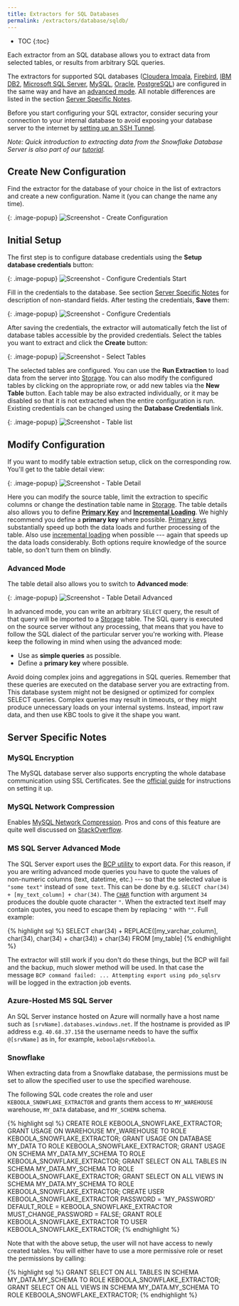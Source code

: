```yaml
---
title: Extractors for SQL Databases
permalink: /extractors/database/sqldb/
---
```


* TOC
{:toc}

Each extractor from an SQL database allows you to extract data from selected tables, or results from arbitrary SQL queries.

The extractors for supported SQL databases ([Cloudera Impala](https://www.cloudera.com/products/apache-hadoop/impala.html), 
[Firebird](http://www.firebirdsql.org/), [IBM DB2](http://www.ibm.com/analytics/us/en/technology/db2/), 
[Microsoft SQL Server](https://www.microsoft.com/en/server-cloud/products/sql-server/), [MySQL](https://www.mysql.com/),
[Oracle](http://www.oracle.com/index.html), [PostgreSQL](http://www.postgresql.org/)) are configured
in the same way and have an [advanced mode](/extractors/database/sqldb/#advanced-mode). All notable differences are listed 
in the section [Server Specific Notes](#server-specific-notes).

Before you start configuring your SQL extractor, consider securing your connection to your internal database to avoid exposing 
your database server to the internet by [setting up an SSH Tunnel](/extractors/database/#connecting-to-database).

*Note: Quick introduction to extracting data from the Snowflake Database Server is also part of our [tutorial](/tutorial/load/database/).*

## Create New Configuration
Find the extractor for the database of your choice in the list of extractors and create a new configuration. Name it (you can change the name any time).

{: .image-popup}
![Screenshot - Create Configuration](/extractors/database/sqldb/create-configuration.png)

## Initial Setup
The first step is to configure database credentials using the **Setup database credentials** button:

{: .image-popup}
![Screenshot - Configure Credentials Start](/extractors/database/sqldb/configure-credentials-1.png)

Fill in the credentials to the database. See section [Server Specific Notes](#server-specific-notes) for description of non-standard fields.
After testing the credentials, **Save** them:

{: .image-popup}
![Screenshot - Configure Credentials](/extractors/database/sqldb/configure-credentials-2.png)

After saving the credentials, the extractor will automatically fetch the list of database tables accessible by the provided credentials.
Select the tables you want to extract and click the **Create** button:

{: .image-popup}
![Screenshot - Select Tables](/extractors/database/sqldb/select-tables-1.png)

The selected tables are configured. You can use the **Run Extraction** to load data from the server into [Storage](/storage/).
You can also modify the configured tables by clicking on the appropriate row, or add new tables via the **New Table** button.
Each table may be also extracted individually, or it may be disabled so that it is not extracted when the entire configuration is run.
Existing credentials can be changed using the **Database Credentials** link.

{: .image-popup}
![Screenshot - Table list](/extractors/database/sqldb/table-list-1.png)

## Modify Configuration
If you want to modify table extraction setup, click on the corresponding row. You'll get to the table detail view:

{: .image-popup}
![Screenshot - Table Detail](/extractors/database/sqldb/table-detail-1.png)

Here you can modify the source table, limit the extraction to specific columns or change the destination table name in
[Storage](/storage/). The table details also allows you to define [**Primary Key**](/storage/tables/#primary-keys-and-indexes)
and [**Incremental Loading**](/storage/tables/#incremental-loading).
We highly recommend you define a **primary key** where possible. [Primary keys](/storage/tables/#primary-keys-and-indexes) substantially
speed up both the data loads and further processing of the table. Also
use [incremental loading](/storage/tables/#incremental-loading) when possible --- again that speeds up the data loads considerably.
Both options require knowledge of the source table, so don't turn them on blindly.

### Advanced Mode
The table detail also allows you to switch to **Advanced mode**:

{: .image-popup}
![Screenshot - Table Detail Advanced](/extractors/database/sqldb/table-detail-2.png)

In advanced mode, you can write an arbitrary `SELECT` query, the result of that query will be imported to a
[Storage](/storage/) table. The SQL query is executed on the source server without any processing, that means that
you have to follow the SQL dialect of the particular server you're working with.
Please keep the following in mind when using the advanced mode:

- Use as **simple queries** as possible.
- Define a **primary key** where possible.

Avoid doing complex joins and aggregations in SQL queries.
Remember that these queries are executed on the database server you are extracting from.
This database system might not be designed or optimized for complex SELECT queries.
Complex queries may result in timeouts, or they might produce unnecessary loads on your internal systems.
Instead, import raw data, and then use KBC tools to give it the shape you want.

## Server Specific Notes

### MySQL Encryption
The MySQL database server also supports encrypting the whole database communication using SSL Certificates. See the
[official guide](http://dev.mysql.com/doc/refman/5.7/en/creating-ssl-files-using-openssl.html) for instructions on setting it up.

### MySQL Network Compression
Enables [MySQL Network Compression](https://dev.mysql.com/doc/refman/5.7/en/group-replication-message-compression.html). Pros and cons
of this feature are quite well discussed on [StackOverflow](https://stackoverflow.com/questions/2506460/when-should-i-use-mysql-compressed-protocol).

### MS SQL Server Advanced Mode
The SQL Server export uses the [BCP utility](https://docs.microsoft.com/en-us/sql/tools/bcp-utility?view=sql-server-2017) to export data.
For this reason, if you are writing advanced mode queries you have to quote the values of non-numeric columns (text, datetime, etc.) --- so that the selected
value is `"some text"` instead of `some text`. This can be done by e.g. `SELECT char(34) + [my_text_column] + char(34)`.
The [`CHAR`](https://docs.microsoft.com/en-us/sql/t-sql/functions/char-transact-sql?view=sql-server-2017) function with argument `34` produces
the double quote character `"`.
When the extracted text itself may contain quotes, you need to escape them by replacing `"` with `""`. Full example:

{% highlight sql %}
SELECT char(34) + REPLACE([my_varchar_column], char(34), char(34) + char(34)) + char(34) FROM [my_table]
{% endhighlight %}

The extractor will still work if you don't do these things, but the BCP will fail and the backup, much slower method
will be used. In that case the message  `BCP command failed: ... Attempting export using pdo_sqlsrv` will be logged in the extraction
job events.

### Azure-Hosted MS SQL Server
An SQL Server instance hosted on Azure will normally have a host name such as `[srvName].databases.windows.net`.
If the hostname is provided as IP address e.g. `40.68.37.158` the username needs to have the suffix `@[srvName]` as in, for example, `keboola@srvKeboola`.

### Snowflake
When extracting data from a Snowflake database, the permissions must be set to allow the
specified user to use the specified warehouse.

The following SQL code creates the role and user `KEBOOLA_SNOWFLAKE_EXTRACTOR` and grants them access
to `MY_WAREHOUSE` warehouse, `MY_DATA` database, and `MY_SCHEMA` schema.

{% highlight sql %}
CREATE ROLE KEBOOLA_SNOWFLAKE_EXTRACTOR;
GRANT USAGE ON WAREHOUSE MY_WAREHOUSE TO ROLE KEBOOLA_SNOWFLAKE_EXTRACTOR;
GRANT USAGE ON DATABASE MY_DATA TO ROLE KEBOOLA_SNOWFLAKE_EXTRACTOR;
GRANT USAGE ON SCHEMA MY_DATA.MY_SCHEMA TO ROLE KEBOOLA_SNOWFLAKE_EXTRACTOR;
GRANT SELECT ON ALL TABLES IN SCHEMA MY_DATA.MY_SCHEMA TO ROLE KEBOOLA_SNOWFLAKE_EXTRACTOR;
GRANT SELECT ON ALL VIEWS IN SCHEMA MY_DATA.MY_SCHEMA TO ROLE KEBOOLA_SNOWFLAKE_EXTRACTOR;
CREATE USER KEBOOLA_SNOWFLAKE_EXTRACTOR PASSWORD = 'MY_PASSWORD' DEFAULT_ROLE = KEBOOLA_SNOWFLAKE_EXTRACTOR MUST_CHANGE_PASSWORD = FALSE;
GRANT ROLE KEBOOLA_SNOWFLAKE_EXTRACTOR TO USER KEBOOLA_SNOWFLAKE_EXTRACTOR;
{% endhighlight %}

Note that with the above setup, the user will not have access to newly created tables.
You will either have to use a more permissive role or reset the permissions by calling:

{% highlight sql %}
GRANT SELECT ON ALL TABLES IN SCHEMA MY_DATA.MY_SCHEMA TO ROLE KEBOOLA_SNOWFLAKE_EXTRACTOR;
GRANT SELECT ON ALL VIEWS IN SCHEMA MY_DATA.MY_SCHEMA TO ROLE KEBOOLA_SNOWFLAKE_EXTRACTOR;
{% endhighlight %}
